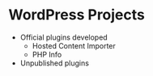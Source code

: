 # WordPress Projects
* Official plugins developed
  * Hosted Content Importer
  * PHP Info
* Unpublished plugins